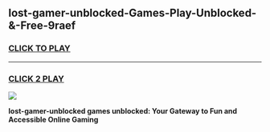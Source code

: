 
## lost-gamer-unblocked-Games-Play-Unblocked-&-Free-9raef
<h3>
<a href="https://premium76.site?title=lost-gamer-unblocked&ref=24A">CLICK TO PLAY</a></h3>
<hr>

<h3>
<a href="https://premium76.site?title=lost-gamer-unblocked&ref=24A">CLICK 2 PLAY</a>
  
</h3>

<a href="https://premium76.site?title=lost-gamer-unblocked&ref=24A"><img src="https://clearcache.store/games.png"></a>


**lost-gamer-unblocked games unblocked: Your Gateway to Fun and Accessible Online Gaming**
